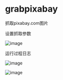# grabpixabay
抓取pixabay.com图片

设置抓取参数

![image](http://static.images.13520v.com/pixabay1.png)

运行过程日志

  ![image](http://static.images.13520v.com/pixabay2.png)

  ![image](http://static.images.13520v.com/pixabay7.png)